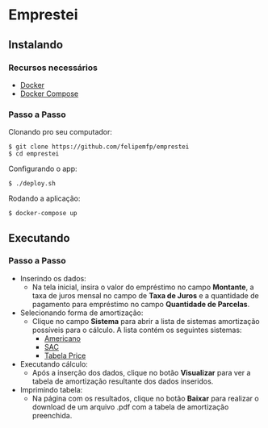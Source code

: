 # Emprestei

## Instalando

### Recursos necessários

- [Docker](https://docs.docker.com/engine/installation/linux/docker-ce/ubuntu/#recommended-extra-packages-for-trusty-1404)
- [Docker Compose](https://docs.docker.com/compose/install/#install-as-a-container)

### Passo a Passo

Clonando pro seu computador:

```
$ git clone https://github.com/felipemfp/emprestei
$ cd emprestei
```

Configurando o app:

```
$ ./deploy.sh
```

Rodando a aplicação:

```
$ docker-compose up
```

## Executando

### Passo a Passo

- Inserindo os dados:
  - Na tela inicial, insira o valor do empréstimo no campo **Montante**, a taxa de juros mensal no campo de **Taxa de Juros** e a quantidade de pagamento para empréstimo no campo **Quantidade de Parcelas**.
- Selecionando forma de amortização:
  - Clique no campo **Sistema** para abrir a lista de sistemas amortização possíveis para o cálculo. A lista contém os seguintes sistemas:
    - [Americano](https://pt.wikipedia.org/wiki/Sistema_de_Amortiza%C3%A7%C3%A3o_Americano)
    - [SAC](https://pt.wikipedia.org/wiki/Sistema_de_Amortiza%C3%A7%C3%A3o_Constante)
    - [Tabela Price](https://pt.wikipedia.org/wiki/Tabela_Price)
- Executando cálculo:
  - Após a inserção dos dados, clique no botão **Visualizar** para ver a tabela de amortização resultante dos dados inseridos.
- Imprimindo tabela:
  - Na página com os resultados, clique no botão **Baixar** para realizar o download de um arquivo .pdf com a tabela de amortização preenchida.
